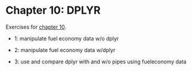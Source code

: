 # Chapter 10: DPLYR

Exercises for [chapter 10](https://info201.github.io/dplyr.html).

* 1: manipulate fuel economy data w/o dplyr

* 2: manipulate fuel economy data w/dplyr

* 3: use and compare dplyr with and w/o pipes using fueleconomy data

